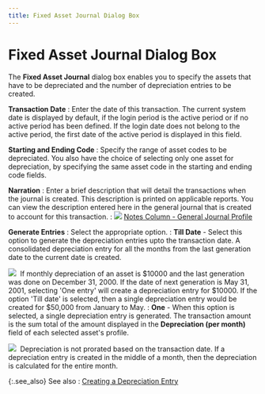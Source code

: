 ```yaml
---
title: Fixed Asset Journal Dialog Box
---
```


# Fixed Asset Journal Dialog Box


The **Fixed Asset Journal** dialog  box enables you to specify the assets that have to be depreciated and  the number of depreciation entries to be created.


**Transaction Date**
: Enter the date of this transaction. The current  system date is displayed by default, if the login period is the active  period or if no active period has been defined. If the login date does  not belong to the active period, the first date of the active period is  displayed in this field.


**Starting and Ending Code**
: Specify the range of asset codes to be depreciated.  You also have the choice of selecting only one asset for depreciation,  by specifying the same asset code in the starting and ending code fields.


**Narration**
: Enter a brief description that will detail the transactions  when the journal is created. This description is printed on applicable  reports. You can view the description entered here in the general journal  that is created to account for this transaction.
: ![]({{site.acc_baseurl}}/img/lens.gif)<font style="color: #ff0000;" color="#FF0000"> </font>[Notes  Column - General Journal Profile]({{site.acc_baseurl}}/misc/transaction_entries_manual_gj.html#notes_column_general_journal_profile)


**Generate Entries**
: Select the appropriate option.
: **Till Date** -  Select this option to generate the depreciation entries upto  the transaction date. A consolidated depreciation entry for all the months  from the last generation date to the current date is created.


![]({{site.acc_baseurl}}/img/example.gif)  If  monthly depreciation of an asset is $10000 and the last generation was  done on December 31, 2000. If the date of next generation is May 31, 2001,  selecting 'One entry' will create a depreciation entry for $10000. If  the option 'Till date' is selected, then a single depreciation entry would  be created for $50,000 from January to May.
: **One** - When  this option is selected, a single depreciation entry is generated. The  transaction amount is the sum total of the amount displayed in the **Depreciation (per month)** field of each  selected asset's profile.


![]({{site.acc_baseurl}}/img/note.gif)  Depreciation  is not prorated based on the transaction date. If a depreciation entry  is created in the middle of a month, then the depreciation is calculated  for the entire month.


{:.see_also}
See also
: [Creating  a Depreciation Entry]({{site.acc_baseurl}}/fixed-assets/depreciating-an-asset/creating_a_depreciation_entry.html)
